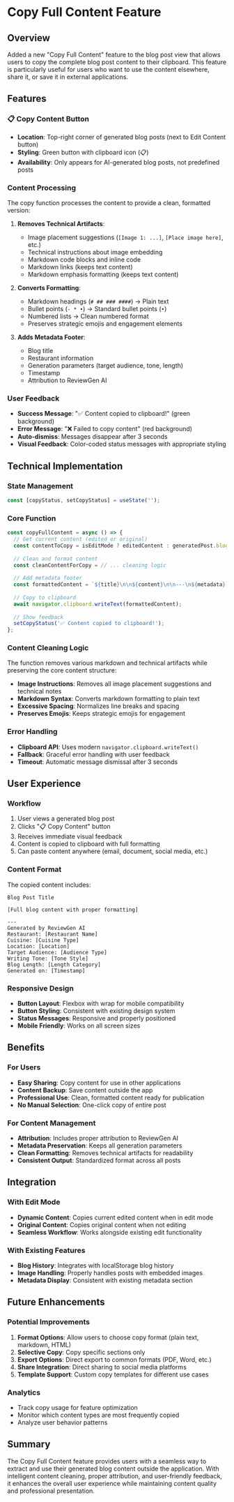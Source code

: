 # Copy Full Content Feature

## Overview
Added a new "Copy Full Content" feature to the blog post view that allows users to copy the complete blog post content to their clipboard. This feature is particularly useful for users who want to use the content elsewhere, share it, or save it in external applications.

## Features

### 📋 Copy Content Button
- **Location**: Top-right corner of generated blog posts (next to Edit Content button)
- **Styling**: Green button with clipboard icon (📋)
- **Availability**: Only appears for AI-generated blog posts, not predefined posts

### Content Processing
The copy function processes the content to provide a clean, formatted version:

1. **Removes Technical Artifacts**:
   - Image placement suggestions (`[Image 1: ...]`, `[Place image here]`, etc.)
   - Technical instructions about image embedding
   - Markdown code blocks and inline code
   - Markdown links (keeps text content)
   - Markdown emphasis formatting (keeps text content)

2. **Converts Formatting**:
   - Markdown headings (`# ## ### ####`) → Plain text
   - Bullet points (`- * •`) → Standard bullet points (`•`)
   - Numbered lists → Clean numbered format
   - Preserves strategic emojis and engagement elements

3. **Adds Metadata Footer**:
   - Blog title
   - Restaurant information
   - Generation parameters (target audience, tone, length)
   - Timestamp
   - Attribution to ReviewGen AI

### User Feedback
- **Success Message**: "✅ Content copied to clipboard!" (green background)
- **Error Message**: "❌ Failed to copy content" (red background)
- **Auto-dismiss**: Messages disappear after 3 seconds
- **Visual Feedback**: Color-coded status messages with appropriate styling

## Technical Implementation

### State Management
```javascript
const [copyStatus, setCopyStatus] = useState('');
```

### Core Function
```javascript
const copyFullContent = async () => {
  // Get current content (edited or original)
  const contentToCopy = isEditMode ? editedContent : generatedPost.blogPost;
  
  // Clean and format content
  const cleanContentForCopy = // ... cleaning logic
  
  // Add metadata footer
  const formattedContent = `${title}\n\n${content}\n\n---\n${metadata}`;
  
  // Copy to clipboard
  await navigator.clipboard.writeText(formattedContent);
  
  // Show feedback
  setCopyStatus('✅ Content copied to clipboard!');
};
```

### Content Cleaning Logic
The function removes various markdown and technical artifacts while preserving the core content structure:

- **Image Instructions**: Removes all image placement suggestions and technical notes
- **Markdown Syntax**: Converts markdown formatting to plain text
- **Excessive Spacing**: Normalizes line breaks and spacing
- **Preserves Emojis**: Keeps strategic emojis for engagement

### Error Handling
- **Clipboard API**: Uses modern `navigator.clipboard.writeText()`
- **Fallback**: Graceful error handling with user feedback
- **Timeout**: Automatic message dismissal after 3 seconds

## User Experience

### Workflow
1. User views a generated blog post
2. Clicks "📋 Copy Content" button
3. Receives immediate visual feedback
4. Content is copied to clipboard with full formatting
5. Can paste content anywhere (email, document, social media, etc.)

### Content Format
The copied content includes:
```
Blog Post Title

[Full blog content with proper formatting]

---
Generated by ReviewGen AI
Restaurant: [Restaurant Name]
Cuisine: [Cuisine Type]
Location: [Location]
Target Audience: [Audience Type]
Writing Tone: [Tone Style]
Blog Length: [Length Category]
Generated on: [Timestamp]
```

### Responsive Design
- **Button Layout**: Flexbox with wrap for mobile compatibility
- **Button Styling**: Consistent with existing design system
- **Status Messages**: Responsive and properly positioned
- **Mobile Friendly**: Works on all screen sizes

## Benefits

### For Users
- **Easy Sharing**: Copy content for use in other applications
- **Content Backup**: Save content outside the app
- **Professional Use**: Clean, formatted content ready for publication
- **No Manual Selection**: One-click copy of entire post

### For Content Management
- **Attribution**: Includes proper attribution to ReviewGen AI
- **Metadata Preservation**: Keeps all generation parameters
- **Clean Formatting**: Removes technical artifacts for readability
- **Consistent Output**: Standardized format across all posts

## Integration

### With Edit Mode
- **Dynamic Content**: Copies current edited content when in edit mode
- **Original Content**: Copies original content when not editing
- **Seamless Workflow**: Works alongside existing edit functionality

### With Existing Features
- **Blog History**: Integrates with localStorage blog history
- **Image Handling**: Properly handles posts with embedded images
- **Metadata Display**: Consistent with existing metadata section

## Future Enhancements

### Potential Improvements
1. **Format Options**: Allow users to choose copy format (plain text, markdown, HTML)
2. **Selective Copy**: Copy specific sections only
3. **Export Options**: Direct export to common formats (PDF, Word, etc.)
4. **Share Integration**: Direct sharing to social media platforms
5. **Template Support**: Custom copy templates for different use cases

### Analytics
- Track copy usage for feature optimization
- Monitor which content types are most frequently copied
- Analyze user behavior patterns

## Summary

The Copy Full Content feature provides users with a seamless way to extract and use their generated blog content outside the application. With intelligent content cleaning, proper attribution, and user-friendly feedback, it enhances the overall user experience while maintaining content quality and professional presentation. 
